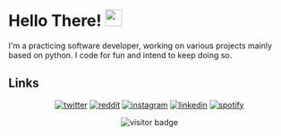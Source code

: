 # Hello There! <img src="https://raw.githubusercontent.com/MartinHeinz/MartinHeinz/master/wave.gif" width="30px">
I'm a practicing software developer, working on various projects mainly based on python. I code for fun and intend to keep doing so. 
## Links

<p align="center">
  <a href="https://twitter.com/azeememe"><img src="https://img.icons8.com/color/96/000000/twitter-squared.png" alt="twitter"/></a>
  <a href="https://www.reddit.com/user/toastedcoldbread"><img src="https://img.icons8.com/color/96/000000/reddit.png" alt="reddit"/></a>
  <a href="https://www.instagram.com/azoomy4"><img src="https://img.icons8.com/color/96/000000/instagram-new.png" alt="instagram"/></a>
  <a href="https://www.linkedin.com/in/azeem-mohammed-161980203/"><img src="https://img.icons8.com/color/96/000000/linkedin.png" alt="linkedin"/></a>
  <a href="https://open.spotify.com/user/azeem_official"><img src="https://img.icons8.com/color/96/000000/spotify--v1.png" alt="spotify"/></a>
</p>

<p  align="center">
  <img src="https://visitor-badge.glitch.me/badge?page_id=azoomy.azoomy" alt="visitor badge"/>
</p>
